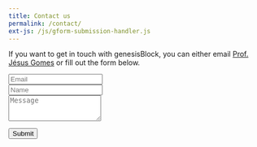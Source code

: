 ```yaml
---
title: Contact us
permalink: /contact/
ext-js: /js/gform-submission-handler.js
---
```


If you want to get in touch with genesisBlock, you can either email <a href="mailto:genesis.block@fecap.edu.br">Prof. Jésus Gomes</a> or fill out the form below. 

  <form id="gform" method="POST" class="pure-form pure-form-stacked" data-email="example@email.net"
  action="https://script.google.com/macros/s/AKfycbwy9hyU8QGx9Fxzm8t0x2qthrSrX-cifqwaPVxwSpeTYLsZ9Pw7/exec">
  <div class="row">
    <div class="col-xs-6">
      <input type="email" name="_replyto" class="form-control input-lg" placeholder="Email" title="Email">
    </div>
    <div class="col-xs-6">
      <input type="text" name="name" class="form-control input-lg" placeholder="Name" title="Name">
    </div>
  </div>
  <input type="hidden" name="_subject" value="New submission from genesisBlock website">
  <textarea type="text" name="content" class="form-control input-lg" placeholder="Message" title="Message" required="required" rows="3"></textarea>

  <button type="submit" class="btn btn-lg btn-primary">Submit</button>
</form>

  <div style="display:none;" id="thankyou_message">
    <h2><em>Done!</em></h2>
  </div>
